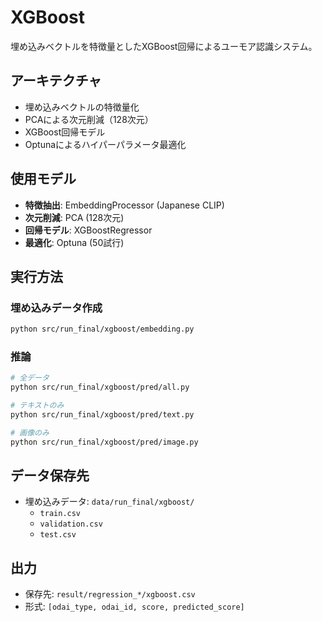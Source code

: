 # XGBoost

埋め込みベクトルを特徴量としたXGBoost回帰によるユーモア認識システム。

## アーキテクチャ
- 埋め込みベクトルの特徴量化
- PCAによる次元削減（128次元）
- XGBoost回帰モデル
- Optunaによるハイパーパラメータ最適化

## 使用モデル
- **特徴抽出**: EmbeddingProcessor (Japanese CLIP)
- **次元削減**: PCA (128次元)
- **回帰モデル**: XGBoostRegressor
- **最適化**: Optuna (50試行)

## 実行方法

### 埋め込みデータ作成
```bash
python src/run_final/xgboost/embedding.py
```

### 推論
```bash
# 全データ
python src/run_final/xgboost/pred/all.py

# テキストのみ
python src/run_final/xgboost/pred/text.py

# 画像のみ
python src/run_final/xgboost/pred/image.py
```

## データ保存先
- 埋め込みデータ: `data/run_final/xgboost/`
  - `train.csv`
  - `validation.csv` 
  - `test.csv`

## 出力
- 保存先: `result/regression_*/xgboost.csv`
- 形式: `[odai_type, odai_id, score, predicted_score]`
